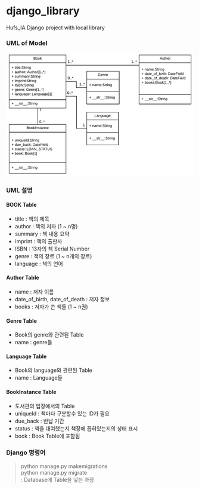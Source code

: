 # django_library
Hufs_IA Django project with local library
### UML of Model
![libraryUML](./readmeImage/libraryUML.PNG) <br>
### UML 설명
#### BOOK Table
* title : 책의 제목
* author : 책의 저자 (1 ~ n명)
* summary : 책 내용 요약
* imprint : 책의 출판사
* ISBN : 13자의 책 Serial Number
* genre : 책의 장르 (1 ~ n개의 장르)
* language : 책의 언어
#### Author Table
* name : 저자 이름
* date_of_birth, date_of_death : 저자 정보
* books : 저자가 쓴 책들 (1 ~ n권)
#### Genre Table
* Book의 genre와 관련된 Table
* name : genre들
#### Language Table
* Book의 language와 관련된 Table
* name : Language들
#### BookInstance Table
* 도서관의 입장에서의 Table
* uniqueId : 책마다 구분할수 있는 ID가 필요
* due_back : 반납 기간
* status : 책을 대여했는지 책장에 꼽혀있는지의 상태 표시
* book : Book Table에 포함됨

### Django 명령어
> python manage.py makemigrations <br>
> python manage.py migrate <br>
> : Database에 Table을 넣는 과정
